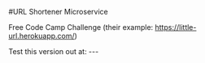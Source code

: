 #URL Shortener Microservice

Free Code Camp Challenge (their example: https://little-url.herokuapp.com/)

Test this version out at: ---
